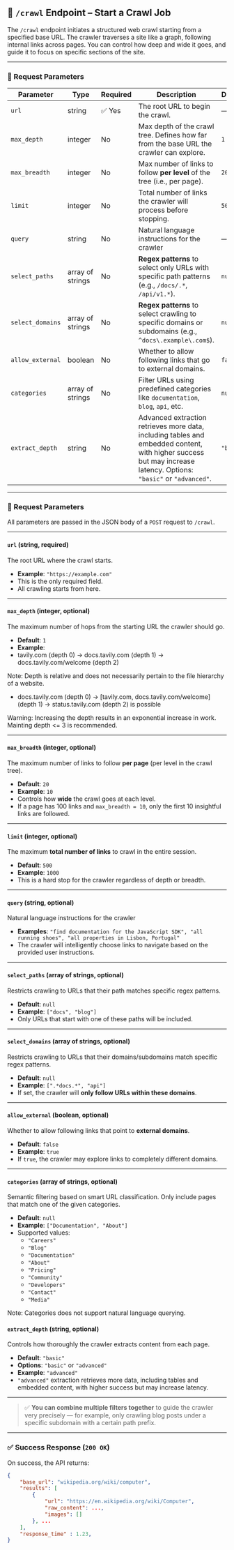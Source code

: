 ## 📡 `/crawl` Endpoint – Start a Crawl Job

The `/crawl` endpoint initiates a structured web crawl starting from a specified base URL. The crawler traverses a site like a graph, following internal links across pages. You can control how deep and wide it goes, and guide it to focus on specific sections of the site.

---

### 🔧 Request Parameters

| Parameter         | Type     | Required | Description                                                                                             | Default  |
|------------------|----------|----------|---------------------------------------------------------------------------------------------------------|----------|
| `url`       | string   | ✅ Yes    | The root URL to begin the crawl.                                                                        | —        |
| `max_depth`      | integer  | No       | Max depth of the crawl tree. Defines how far from the base URL the crawler can explore.                 | `1`      |
| `max_breadth`    | integer  | No       | Max number of links to follow **per level** of the tree (i.e., per page).                               | `20`     |
| `limit`      | integer  | No       | Total number of links the crawler will process before stopping.                                         | `50`     |
| `query`      | string   | No       | Natural language instructions for the crawler                                                           |     —    |
| `select_paths`   | array of strings    | No       | **Regex patterns** to select only URLs with specific path patterns (e.g., `/docs/.*`, `/api/v1.*`).     | `null`   |
| `select_domains` | array of strings    | No       | **Regex patterns** to select crawling to specific domains or subdomains (e.g., `^docs\.example\.com$`). | `null`   |
| `allow_external` | boolean  | No       | Whether to allow following links that go to external domains.                                           | `false`  |
| `categories`     | array of strings    | No       | Filter URLs using predefined categories like `documentation`, `blog`, `api`, etc.                       | `null`   |
| `extract_depth`  | string   | No       | Advanced extraction retrieves more data, including tables and embedded content, with higher success but may increase latency. Options: `"basic"` or `"advanced"`.                                 | `"basic"`|


---
### 🔧 Request Parameters 

All parameters are passed in the JSON body of a `POST` request to `/crawl`.

---

#### `url` (string, required)

The root URL where the crawl starts.

- **Example**: `"https://example.com"`
- This is the only required field.
- All crawling starts from here.

---

#### `max_depth` (integer, optional)

The maximum number of hops from the starting URL the crawler should go. 

- **Default**: `1`
- **Example**:
- tavily.com (depth 0) -> docs.tavily.com (depth 1) -> docs.tavily.com/welcome (depth 2)

Note: Depth is relative and does not necessarily pertain to the file hierarchy of a website. 
- docs.tavily.com (depth 0) -> [tavily.com, docs.tavily.com/welcome] (depth 1) -> status.tavily.com (depth 2) is possible

Warning: Increasing the depth results in an exponential increase in work. Mainting depth <= 3 is recommended.

---

#### `max_breadth` (integer, optional)

The maximum number of links to follow **per page** (per level in the crawl tree).

- **Default**: `20`
- **Example**: `10`
- Controls how **wide** the crawl goes at each level.
- If a page has 100 links and `max_breadth = 10`, only the first 10 insightful links are followed.

---

#### `limit` (integer, optional)

The maximum **total number of links** to crawl in the entire session.

- **Default**: `500`
- **Example**: `1000`
- This is a hard stop for the crawler regardless of depth or breadth.

---

#### `query` (string, optional)

Natural language instructions for the crawler

- **Examples**: `"find documentation for the JavaScript SDK", "all running shoes", "all properties in Lisbon, Portugal"`
- The crawler will intelligently choose links to navigate based on the provided user instructions. 

---

#### `select_paths` (array of strings, optional)

Restricts crawling to URLs that their path matches specific regex patterns.

- **Default**: `null`
- **Example**: `["docs", "blog"]`
- Only URLs that start with one of these paths will be included.

---

#### `select_domains` (array of strings, optional)

Restricts crawling to URLs that their domains/subdomains match specific regex patterns.

- **Default**: `null`
- **Example**: `[".*docs.*", "api"]`
- If set, the crawler will **only follow URLs within these domains**.

---

#### `allow_external` (boolean, optional)

Whether to allow following links that point to **external domains**.

- **Default**: `false`
- **Example**: `true`
- If `true`, the crawler may explore links to completely different domains.

---

#### `categories` (array of strings, optional)

Semantic filtering based on smart URL classification. Only include pages that match one of the given categories.

- **Default**: `null`
- **Example**: `["Documentation", "About"]`
- Supported values:
  - `"Careers"`
  - `"Blog"`
  - `"Documentation"`
  - `"About"`
  - `"Pricing"`
  - `"Community"`
  - `"Developers"`
  - `"Contact"`
  - `"Media"`
 
Note: Categories does not support natural language querying.

#### `extract_depth` (string, optional)

Controls how thoroughly the crawler extracts content from each page.

- **Default**: `"basic"`
- **Options**: `"basic"` or `"advanced"`
- **Example**: `"advanced"`
- `"advanced"` extraction retrieves more data, including tables and embedded content, with higher success but may increase latency.
---

> ✅ **You can combine multiple filters together** to guide the crawler very precisely — for example, only crawling blog posts under a specific subdomain with a certain path prefix.

---

### ✅ Success Response (`200 OK`)

On success, the API returns:

```json
{
    "base_url": "wikipedia.org/wiki/computer",
    "results": [
        {
            "url": "https://en.wikipedia.org/wiki/Computer",
            "raw_content": ...,
            "images": []
        }, ...
    ],
    "response_time" : 1.23,
}
